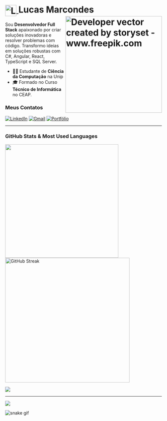<div>
  <h1>
    <a href="https://lucas-rm.github.io/Portifolio">
      <img align="center" alt="Logo Lucas Marcondes" width="36px" src="https://github.com/user-attachments/assets/33c0bc42-2395-43c8-97f9-c5b40af879bf">
    </a>
    <span>Lucas Marcondes</span>
    <img align="right" alt="Developer vector created by storyset - www.freepik.com" height="310" src="https://github.com/user-attachments/assets/3c133251-d134-4dea-ba64-ea353943d4d8">
  </h1>
  <div>
    <p>
      Sou <b>Desenvolvedor Full Stack</b> apaixonado por criar soluções inovadoras e resolver problemas com código. 
      Transformo ideias em soluções robustas com C#, Angular, React, TypeScript e SQL Server.
    </p>
    <ul>
      <li>👨‍💻 Estudante de <b>Ciência da Computação</b> na Unip</li>
      <li>🎓 Formado no Curso <b>Técnico de Informática</b> no CEAP.</li>
    </ul>
  </div>
</div>

### Meus Contatos

[![LinkedIn](https://img.shields.io/badge/LinkedIn-0A66C2?style=for-the-badge&logo=linkedin&logoColor=white)](https://www.linkedin.com/in/lucas-marcondes01)
[![Gmail](https://img.shields.io/badge/Gmail-D14836?style=for-the-badge&logo=gmail&logoColor=white)](mailto:lucas.marcondes36@gmail.com?subject=Olá%20Lucas!)
[![Portfólio](https://img.shields.io/badge/Portfólio-000?style=for-the-badge&logo=internet-explorer&logoColor=white)](https://portfolio-lucasrm.vercel.app/)

---

### GitHub Stats & Most Used Languages

<img src="https://github-readme-stats-wheat-two-53.vercel.app/api?username=Lucas-RM&bg_color=000&theme=tokyonight&include_all_commits=false&count_private=false&border_radius=3&border_color=27B9E6&icon_color=253FE8"  width="364px" />                    <img src="https://github-readme-streak-stats.herokuapp.com/?user=Lucas-RM&theme=tokyonight&locale=pt_BR&date_format=j%20M%5B%20Y%5D&background=000000&border=27B9E6" alt="GitHub Streak"  width="400px" />

![](https://github-readme-stats-wheat-two-53.vercel.app/api/top-langs/?username=Lucas-RM&bg_color=000&langs_count=8&theme=tokyonight&border_radius=3&include_all_commits=false&count_private=false&icon_color=253FE8&layout=compact&border_color=27B9E6)

---

<div>
  <p>
    <a href="https://skillicons.dev">
      <img src="https://skillicons.dev/icons?i=cs,dotnet,py,typescript,js,angular,react,nodejs,html,css,git" />
    </a>
  </p>
</div>

![snake gif](https://github.com/Lucas-RM/Lucas-RM/blob/output/github-contribution-grid-snake.svg)
